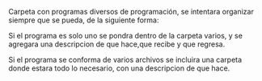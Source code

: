 Carpeta con programas diversos de programación, se intentara organizar siempre que se pueda, de la siguiente forma:

Si el programa es solo uno se pondra dentro de la carpeta varios, y se agregara una descripcion de que hace,que recibe y que regresa.

Si el programa se conforma de varios archivos se incluira una carpeta donde estara todo lo necesario, con una descripcion de que hace.

